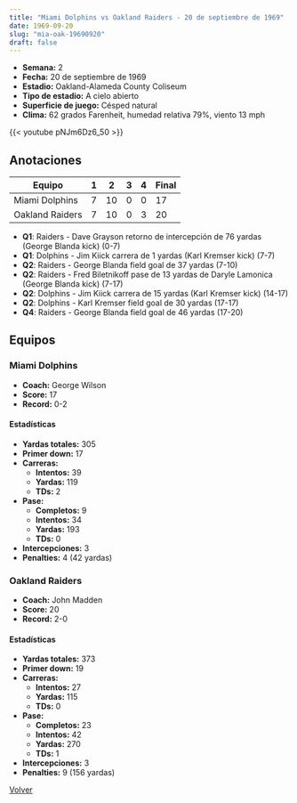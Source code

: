 ```yaml
---
title: "Miami Dolphins vs Oakland Raiders - 20 de septiembre de 1969"
date: 1969-09-20
slug: "mia-oak-19690920"
draft: false
---
```


- **Semana:** 2
- **Fecha:** 20 de septiembre de 1969
- **Estadio:** Oakland-Alameda County Coliseum
- **Tipo de estadio:** A cielo abierto
- **Superficie de juego:** Césped natural
- **Clima:** 62 grados Farenheit, humedad relativa 79%, viento 13 mph


{{< youtube pNJm6Dz6_50 >}}


## Anotaciones
| Equipo | 1 | 2 | 3 | 4 | Final |
|--------|---|---|---|---|-------|
| Miami Dolphins  | 7 | 10 | 0 | 0  | 17 |
| Oakland Raiders  | 7 | 10 | 0 | 3  | 20 |
- **Q1**: Raiders - Dave Grayson retorno de intercepción de 76 yardas (George Blanda kick) (0-7)
- **Q1**: Dolphins - Jim Kiick carrera de 1 yardas (Karl Kremser kick) (7-7)
- **Q2**: Raiders - George Blanda field goal de 37 yardas (7-10)
- **Q2**: Raiders - Fred Biletnikoff pase de 13 yardas de Daryle Lamonica (George Blanda kick) (7-17)
- **Q2**: Dolphins - Jim Kiick carrera de 15 yardas (Karl Kremser kick) (14-17)
- **Q2**: Dolphins - Karl Kremser field goal de 30 yardas (17-17)
- **Q4**: Raiders - George Blanda field goal de 46 yardas (17-20)


## Equipos


### Miami Dolphins
* **Coach:** George Wilson
* **Score:** 17
* **Record:** 0-2
#### Estadísticas
* **Yardas totales:** 305
* **Primer down:** 17
* **Carreras:**
  * **Intentos:** 39
  * **Yardas:** 119
  * **TDs:** 2
* **Pase:**
  * **Completos:** 9
  * **Intentos:** 34
  * **Yardas:** 193
  * **TDs:** 0
* **Intercepciones:** 3
* **Penalties:** 4 (42 yardas)

### Oakland Raiders
* **Coach:** John Madden
* **Score:** 20
* **Record:** 2-0
#### Estadísticas
* **Yardas totales:** 373
* **Primer down:** 19
* **Carreras:**
  * **Intentos:** 27
  * **Yardas:** 115
  * **TDs:** 0
* **Pase:**
  * **Completos:** 23
  * **Intentos:** 42
  * **Yardas:** 270
  * **TDs:** 1
* **Intercepciones:** 3
* **Penalties:** 9 (156 yardas)


[Volver](/historia/1969)
